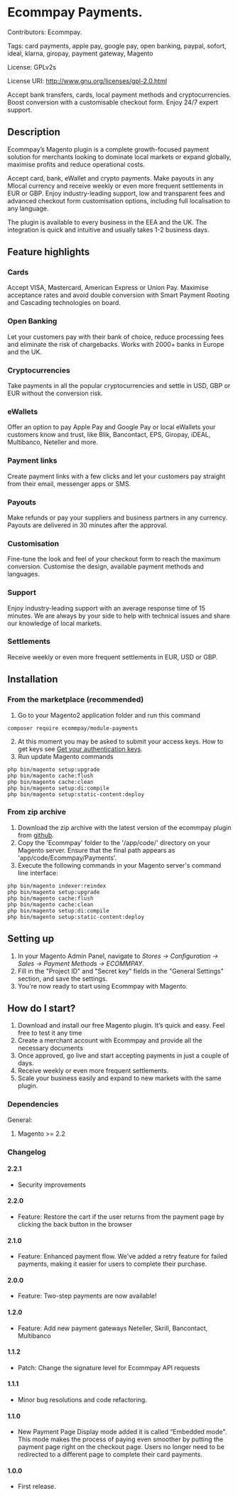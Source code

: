 # Ecommpay Payments.
Contributors: Ecommpay.

Tags: card payments, apple pay, google pay, open banking, paypal, sofort, ideal, klarna, giropay, payment gateway, Magento

License: GPLv2s

License URI: http://www.gnu.org/licenses/gpl-2.0.html

Accept bank transfers, cards, local payment methods and cryptocurrencies. Boost conversion with a customisable checkout form. Enjoy 24/7 expert support.

## Description
Ecommpay’s Magento plugin is a complete growth-focused payment solution for merchants looking to dominate local markets or expand globally, maximise profits and reduce operational costs.

Accept card, bank, eWallet and crypto payments. Make payouts in any Mlocal currency and receive weekly or even more frequent settlements in EUR or GBP. Enjoy industry-leading support, low and transparent fees and advanced checkout form customisation options, including full localisation to any language.

The plugin is available to every business in the EEA and the UK. The integration is quick and intuitive and usually takes 1-2 business days.
## Feature highlights

### Cards
Accept VISA, Mastercard, American Express or Union Pay. Maximise acceptance rates and avoid double conversion with Smart Payment Rooting and Cascading technologies on board.
### Open Banking
Let your customers pay with their bank of choice, reduce processing fees and eliminate the risk of chargebacks. Works with 2000+ banks in Europe and the UK.
### Cryptocurrencies
Take payments in all the popular cryptocurrencies and settle in USD, GBP or EUR without the conversion risk.
### eWallets
Offer an option to pay Apple Pay and Google Pay or local eWallets your customers know and trust, like Blik, Bancontact, EPS, Giropay, iDEAL, Multibanco, Neteller and more.
### Payment links
Create payment links with a few clicks and let your customers pay straight from their email, messenger apps or SMS.
### Payouts
Make refunds or pay your suppliers and business partners in any currency. Payouts are delivered in 30 minutes after the approval.
### Customisation
Fine-tune the look and feel of your checkout form to reach the maximum conversion. Customise the design, available payment methods and languages.
### Support
Enjoy industry-leading support with an average response time of 15 minutes. We are always by your side to help with technical issues and share our knowledge of local markets.
### Settlements
Receive weekly or even more frequent settlements in EUR, USD or GBP.

## Installation
### From the marketplace (recommended)
1. Go to your Magento2 application folder and run this command
```
composer require ecommpay/module-payments
```
2. At this moment you may be asked to submit your access keys. How to get keys see [Get your authentication keys](https://devdocs.magento.com/guides/v2.3/install-gde/prereq/connect-auth.html).
3. Run update Magento commands
```
php bin/magento setup:upgrade
php bin/magento cache:flush
php bin/magento cache:clean
php bin/magento setup:di:compile
php bin/magento setup:static-content:deploy
```

### From zip archive
1. Download the zip archive with the latest version of the ecommpay plugin from [github](https://github.com/ITECOMMPAY/ecommpay-magento2/releases).
2. Copy the 'Ecommpay' folder to the '/app/code/' directory on your Magento server. Ensure that the final path appears as 'app/code/Ecommpay/Payments'.
3. Execute the following commands in your Magento server's command line interface:
```
php bin/magento indexer:reindex 
php bin/magento setup:upgrade
php bin/magento cache:flush
php bin/magento cache:clean
php bin/magento setup:di:compile
php bin/magento setup:static-content:deploy
```

## Setting up
1. In your Magento Admin Panel, navigate to _Stores -> Configuration -> Sales -> Payment Methods -> ECOMMPAY_.
2. Fill in the "Project ID" and "Secret key" fields in the "General Settings" section, and save the settings.
3. You're now ready to start using Ecommpay with Magento.

## How do I start?
1. Download and install our free Magento plugin. It’s quick and easy. Feel free to test it any time
2. Create a merchant account with Ecommpay and provide all the necessary documents
3. Once approved, go live and start accepting payments in just a couple of days.
4. Receive weekly or even more frequent settlements.
5. Scale your business easily and expand to new markets with the same plugin.

### Dependencies
General:
1. Magento >= 2.2

### Changelog
#### 2.2.1
* Security improvements
#### 2.2.0
* Feature: Restore the cart if the user returns from the payment page by clicking the back button in the browser
#### 2.1.0
* Feature: Enhanced payment flow. We've added a retry feature for failed payments, making it easier for users to complete their purchase.
#### 2.0.0
* Feature: Two-step payments are now available!
#### 1.2.0
* Feature: Add new payment gateways Neteller, Skrill, Bancontact, Multibanco
#### 1.1.2
* Patch: Change the signature level for Ecommpay API requests
#### 1.1.1
* Minor bug resolutions and code refactoring.
#### 1.1.0
* New Payment Page Display mode added it is called “Embedded mode". This mode makes the process of paying even smoother by putting the payment page right on the checkout page. Users no longer need to be redirected to a different page to complete their card payments.
#### 1.0.0
* First release.
